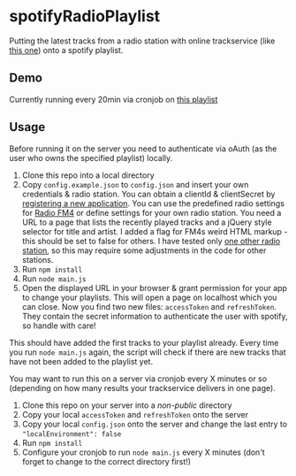 # spotifyRadioPlaylist

Putting the latest tracks from a radio station with online trackservice (like [this one](http://fm4.orf.at/trackservicepopup/main)) onto a spotify playlist.

## Demo

Currently running every 20min via cronjob on [this playlist](https://play.spotify.com/user/radiolistenerbot/playlist/6prQq7S9saObANcQOddSTh)

## Usage

Before running it on the server you need to authenticate via oAuth (as the user who owns the specified playlist) locally.

1. Clone this repo into a local directory
2. Copy `config.example.json` to `config.json` and insert your own credentials & radio station.
You can obtain a clientId & clientSecret by [registering a new application](https://developer.spotify.com/my-applications/#!/applications).
You can use the predefined radio settings for [Radio FM4](http://fm4.orf.at) or define settings for your own radio station. You need a URL to a page that lists the recently played tracks and a jQuery style selector for title and artist. I added a flag for FM4s weird HTML markup - this should be set to false for others.
I have tested only [one other radio station](http://www.novaplanet.com/radionova), so this may require some adjustments in the code for other stations.
3. Run `npm install`
4. Run `node main.js`
5. Open the displayed URL in your browser & grant permission for your app to change your playlists. This will open a page on localhost which you can close. Now you find two new files: `accessToken` and `refreshToken`. They contain the secret information to authenticate the user with spotify, so handle with care!

This should have added the first tracks to your playlist already. Every time you run `node main.js` again, the script will check if there are new tracks that have not been added to the playlist yet.

You may want to run this on a server via cronjob every X minutes or so (depending on how many results your trackservice delivers in one page).

1. Clone this repo on your server into a _non-public_ directory
2. Copy your local `accessToken` and `refreshToken` onto the server
3. Copy your local `config.json` onto the server and change the last entry to `"localEnvironment": false`
4. Run `npm install`
5. Configure your cronjob to run `node main.js` every X minutes (don't forget to change to the correct directory first!)
